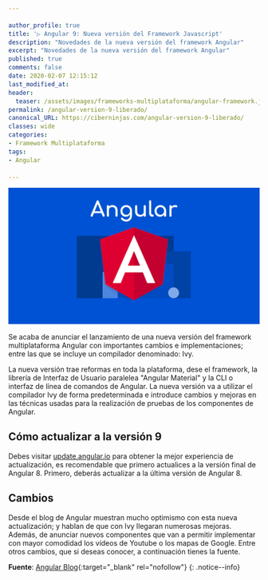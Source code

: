 ```yaml
---

author_profile: true
title: '▷ Angular 9: Nueva versión del Framework Javascript'
description: "Novedades de la nueva versión del framework Angular"
excerpt: "Novedades de la nueva versión del framework Angular"
published: true
comments: false
date: 2020-02-07 12:15:12
last_modified_at: 
header:
  teaser: /assets/images/frameworks-multiplataforma/angular-framework.jpg
permalink: /angular-version-9-liberado/
canonical_URL: https://ciberninjas.com/angular-version-9-liberado/
classes: wide
categories:
- Framework Multiplataforma
tags:
- Angular

---
```


![](/assets/images/frameworks-multiplataforma/angular-framework.jpg "Logotipo del framework multiplataforma Angular")

Se acaba de anunciar el lanzamiento de una nueva versión del framework multiplataforma Angular con importantes cambios e implementaciones; entre las que se incluye un compilador denominado: Ivy.

La nueva versión trae reformas en toda la plataforma, dese el framework, la librería de Interfaz de Usuario paralelea "Angular Material" y la CLI o interfaz de línea de comandos de Angular. La nueva versión va a utilizar el compilador Ivy de forma predeterminada e introduce cambios y mejoras en las técnicas usadas para la realización de pruebas de los componentes de Angular.

## Cómo actualizar a la versión 9

Debes visitar [update.angular.io](https://update.angular.io/) para obtener la mejor experiencia de actualización, es recomendable que primero actualices a la versión final de Angular 8. Primero, deberás actualizar a la última versión de Angular 8.

## Cambios

Desde el blog de Angular muestran mucho optimismo con esta nueva actualización; y hablan de que con Ivy llegaran numerosas mejoras. Además, de anunciar nuevos componentes que van a permitir implementar con mayor comodidad los vídeos de Youtube o los mapas de Google. Entre otros cambios, que si deseas conocer, a continuación tienes la fuente.

**Fuente**\: [Angular Blog](https://blog.angular.io/version-9-of-angular-now-available-project-ivy-has-arrived-23c97b63cfa3){:target="_blank" rel="nofollow"}
{: .notice--info}
